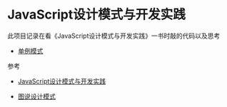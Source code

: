 # JavaScript设计模式与开发实践

此项目记录在看《JavaScript设计模式与开发实践》一书时敲的代码以及思考

- [单例模式](./js/singleton.js)

参考

- [JavaScript设计模式与开发实践](https://book.douban.com/subject/26382780/)

- [图说设计模式](https://design-patterns.readthedocs.io/zh_CN/latest/index.html)